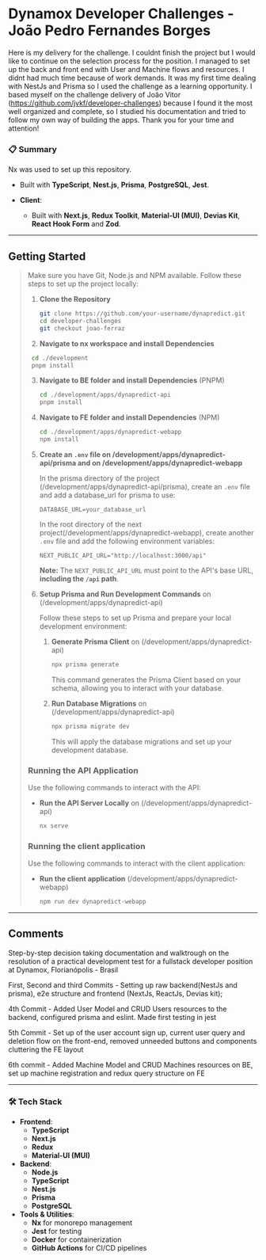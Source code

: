 # Dynamox Developer Challenges - João Pedro Fernandes Borges

Here is my delivery for the challenge. I couldnt finish the project but I would like to continue on the selection process for the position.
I managed to set up the back and front end with User and Machine flows and resources. I didnt had much time because of work demands.
It was my first time dealing with NestJs and Prisma so I used the challenge as a learning opportunity.
I based myself on the challenge delivery of João Vitor (https://github.com/jvkf/developer-challenges) because I found it the most well organized and complete,
so I studied his documentation and tried to follow my own way of building the apps. Thank you for your time and attention!

### 📋 Summary

Nx was used to set up this repository.

  - Built with **TypeScript**, **Nest.js**, **Prisma**, **PostgreSQL**, **Jest**.

- **Client**:
  - Built with **Next.js**, **Redux Toolkit**, **Material-UI (MUI)**, **Devias Kit**, **React Hook Form** and **Zod**.

---

## Getting Started

> Make sure you have Git, Node.js and NPM available.
> Follow these steps to set up the project locally:
>
> 1. **Clone the Repository**
>
>    ```bash
>    git clone https://github.com/your-username/dynapredict.git
>    cd developer-challenges
>    git checkout joao-ferraz
>    ```
> 2. **Navigate to nx workspace and install Dependencies**
>
>   ```bash
>    cd ./development
>    pnpm install
>    ```
>
> 3. **Navigate to BE folder and install Dependencies** (PNPM)
>
>    ```bash
>    cd ./development/apps/dynapredict-api
>    pnpm install
>    ```
>
> 4. **Navigate to FE folder and install Dependencies** (NPM)
>
>    ```bash
>    cd ./development/apps/dynapredict-webapp
>    npm install
>    ```
>
> 5. **Create an `.env` file on /development/apps/dynapredict-api/prisma and on /development/apps/dynapredict-webapp**
>
>    In the prisma directory of the project (/development/apps/dynapredict-api/prisma), create an `.env` file and add a database_url for prisma to use:
>
>    ```env
>    DATABASE_URL=your_database_url
>    ```
>
>    In the root directory of the next project(/development/apps/dynapredict-webapp), create another `.env` file and add the following environment variables:
>
>    ```env
>    NEXT_PUBLIC_API_URL="http://localhost:3000/api"
>    ```
>
>    **Note:** The `NEXT_PUBLIC_API_URL` must point to the API's base URL, **including the `/api` path**.
>
> 6. **Setup Prisma and Run Development Commands** on (/development/apps/dynapredict-api)
>
>    Follow these steps to set up Prisma and prepare your local development environment:
>
>    1. **Generate Prisma Client** on (/development/apps/dynapredict-api)
>
>       ```bash
>       npx prisma generate
>       ```
>
>       This command generates the Prisma Client based on your schema, allowing you to interact with your database.
>
>    2. **Run Database Migrations** on (/development/apps/dynapredict-api)
>
>       ```bash
>       npx prisma migrate dev
>       ```
>
>       This will apply the database migrations and set up your development database.
>
> ### Running the API Application
>
> Use the following commands to interact with the API:
>
> - **Run the API Server Locally** on (/development/apps/dynapredict-api)
>
>   ```bash
>   nx serve
>   ```
>
> ### Running the client application
>
> Use the following commands to interact with the client application:
>
> - **Run the client application** (/development/apps/dynapredict-webapp)
>
>   ```bash
>   npm run dev dynapredict-webapp
>   ```
>

<hr>

## Comments

Step-by-step decision taking documentation and walktrough on the resolution of a practical development test for a fullstack developer position at Dynamox, Florianópolis - Brasil

First, Second and third Commits - Setting up raw backend(NestJs and prisma), e2e structure and frontend (NextJs, ReactJs, Devias kit);

4th Commit - Added User Model and CRUD Users resources to the backend, configured prisma and eslint. Made first testing in jest

5th Commit -  Set up of the user account sign up, current user query and deletion flow on the front-end, removed unneeded buttons and components cluttering the FE layout

6th commit - Added Machine Model and CRUD Machines resources on BE, set up machine registration and redux query structure on FE


<hr>

### 🛠️ Tech Stack

- **Frontend**:
  - **TypeScript**
  - **Next.js**
  - **Redux**
  - **Material-UI (MUI)**
- **Backend**:
  - **Node.js**
  - **TypeScript**
  - **Nest.js**
  - **Prisma**
  - **PostgreSQL**
- **Tools & Utilities**:
  - **Nx** for monorepo management
  - **Jest** for testing
  - **Docker** for containerization
  - **GitHub Actions** for CI/CD pipelines
